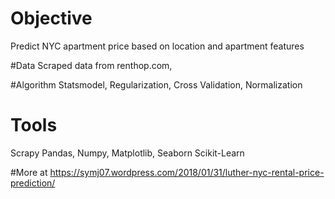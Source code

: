 # Objective
Predict NYC apartment price based on location and apartment features

#Data
Scraped data from renthop.com,

#Algorithm
Statsmodel, Regularization, Cross Validation, Normalization

# Tools
Scrapy
Pandas, Numpy, Matplotlib, Seaborn
Scikit-Learn

#More at
https://symj07.wordpress.com/2018/01/31/luther-nyc-rental-price-prediction/



